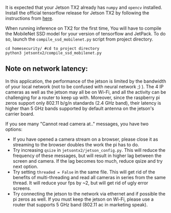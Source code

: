 It is expected that your Jetson TX2 already has `numpy` and `opencv` installed.
Install the official tensorflow release for Jetson TX2 by following the instructions from [here](https://devtalk.nvidia.com/default/topic/1038957/jetson-tx2/tensorflow-for-jetson-tx2-/).


When running inference on TX2 for the first time, You will have to compile the MobileNet SSD model for your version of tensorflow and JetPack. To do so, launch the `compile_ssd_mobilenet.py` script from project directory.

```Shell
cd homesecurity/ #cd to project directory
python3 jetsontx2/compile_ssd_mobilenet.py
```
## Note on network latency:

In this application, the performance of the jetson is limited by the bandwidth of your local network (not to be confused with neural network ;) ). The 4 IP cameras as well as the jetson may all be on Wi-Fi, and all the activity can be challenging for a router to keep up with. Moreover, since the raspberry pi zeros support only 802.11 b/g/n standards (2.4 GHz band), their latency is higher than 5 GHz bands supported by default antenna on the jetson's carrier board.

If you see many "Cannot read camera at.." messages, you have two options:

- If you have opened a camera stream on a browser, please close it as streaming to the browser doubles the work the pi has to do.
- Try increasing `qsize` in `jetsontx2/jetson_config.py`. This will reduce the frequency of these messages, but will result in higher lag between the screen and camera. If the lag becomes too much, reduce qsize and try next option.
- Try setting `threaded = False` in the same file. This will get rid of the benefits of multi-threading and read all cameras in series from the same thread. It will reduce your fps by ~2, but will get rid of ugly error screens.
- Try connecting the jetson to the network via ethernet and if possible the pi zeros as well. If you must keep the jetson on Wi-Fi, please use a router that supports 5 GHz band (802.11 ac in marketing speak).
